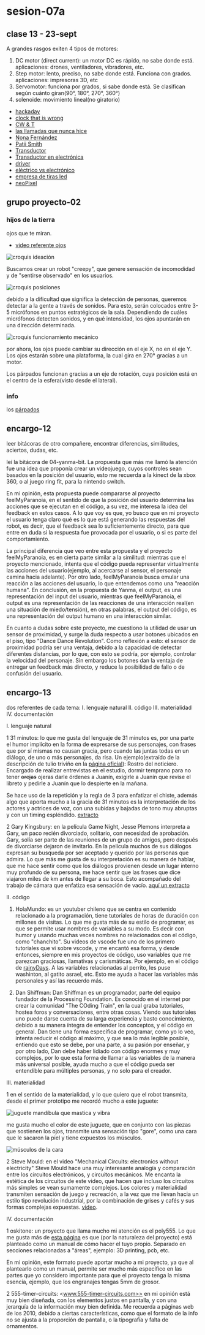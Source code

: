 # sesion-07a

## clase 13 - 23-sept

A grandes rasgos exiten 4 tipos de motores:

1. DC motor (direct current): un motor DC es rápido, no sabe donde está.
aplicaciones: drones, ventiladores, vibradores, etc.
2. Step motor: lento, preciso, no sabe donde está. Funciona con grados.
aplicaciones: impresoras 3D, etc
3. Servomotor: funciona por grados, si sabe donde está. Se clasifican según cuánto giran(90°, 180°, 270°, 360°)
4. solenoide: movimiento lineal(no giratorio)

- [hackaday](https://hackaday.com)
- [clock that is wrong](https://github.com/dupontgu/clock_that_is_wrong)
- [CW & T](https://cwandt.com)
- [las llamadas que nunca hice](https://www.instagram.com/lasllamadasquenuncahice)
- [Nona Fernández](https://es.wikipedia.org/wiki/Nona_Fernández)
- [Patii Smith](https://es.wikipedia.org/wiki/Patti_Smith)
- [Transductor](https://es.wikipedia.org/wiki/Transducción)
- [Transductor en electrónica](https://es.wikipedia.org/wiki/Transductor)
- [driver](https://es.wikipedia.org/wiki/Controlador_de_dispositivo)
- [eléctrico vs electrónico](https://osakaelectronicsltda.com/blog/biblioteca/cual-es-la-diferencia-entre-un-aparato-electrico-y-electronico)
- [empresa de tiras led](https://www.demasled.cl/)
- [neoPixel](https://www.adafruit.com/category/168)

## grupo proyecto-02

### hijos de la tierra

ojos que te miran.

- [video referente ojos](https://www.youtube.com/watch?v=Ftt9e8xnKE4)

![croquis ideación](./imagenes/croquis01.jpg)

Buscamos crear un robot "creepy", que genere sensación de incomodidad y de "sentirse observado" en los usuarios.

![croquis posiciones](./imagenes/croquis02.jpg)

debido a la dificultad que significa la detección de personas, queremos detectar a la gente a través de sonidos. Para esto, serán colocados entre 3-5 micrófonos en puntos estratégicos de la sala. Dependiendo de cuáles micrófonos detecten sonidos, y en qué intensidad, los ojos apuntarán en una dirección determinada.

![croquis funcionamiento mecánico](./imagenes/croquis03.jpg)

por ahora, los ojos puede cambiar su dirección en el eje X, no en el eje Y. Los ojos estarán sobre una plataforma, la cual gira en 270° gracias a un motor.

Los párpados funcionan gracias a un eje de rotación, cuya posición está en el centro de la esfera(visto desde el lateral).

### info

los [párpados](https://es.wikipedia.org/wiki/Párpado)

## encargo-12

leer bitácoras de otro compañere, encontrar diferencias, similitudes, aciertos, dudas, etc.

leí la bitácora de 04-yanma-bit. La propuesta que más me llamó la atención fue una idea que proponía crear un videojuego, cuyos controles sean basados en la posición del usuario, esto me recuerda a la kinect de la xbox 360, o al juego ring fit, para la nintendo switch.

En mi opinión, esta propuesta puede compararse al proyecto feelMyParanoia, en el sentido de que la posición del usuario determina las acciones que se ejecutan en el código, a su vez, me interesa la idea del feedback en estos casos. A lo que voy es que, yo busco que en mi proyecto el usuario tenga claro qué es lo que está generando las respuestas del robot, es decir, que el feedback sea lo suficientemente directo, para que entre en duda si la respuesta fue provocada por el usuario, o si es parte del comportamiento.

La principal diferencia que veo entre esta propuesta y el proyecto feelMyParanoia, es en cierta parte similar a la similitud:
mientras que el proyecto mencionado, intenta que el código pueda representar virtualmente las acciones del usuario(ejemplo, al acercarse al sensor, el personaje camina hacia adelante). Por otro lado, feelMyParanoia busca emular una reacción a las acciones del usuario, lo que entendemos como una "reacción humana". En conclusión, en la propuesta de Yanma, el output, es una representación del input del usuario, mientras que feelMyParanoia, el output es una representación de las reacciones de una interacción real(en una situación de miedo/tensión), en otras palabras, el output del código, es una representación del output humano en una interacción similar.

En cuanto a dudas sobre este proyecto, me cuestiono la utilidad de usar un sensor de proximidad, y surge la duda respecto a usar botones ubicados en el piso, tipo "Dance Dance Revolution". Como reflexión a esto: el sensor de proximidad podría ser una ventaja, debido a la capacidad de detectar diferentes distancias, por lo que, con esto se podría, por ejemplo, controlar la velocidad del personaje. Sin embargo los botones dan la ventaja de entregar un feedback más directo, y reduce la posibilidad de fallo o de confusión del usuario.

## encargo-13

dos referentes de cada tema:
I. lenguaje natural
II. código
III. materialidad
IV. documentación

I. lenguaje natural

1 31 minutos: lo que me gusta del lenguaje de 31 minutos es, por una parte el humor implícito en la forma de expresarse de sus personajes, con frases que por sí mismas no causan gracia, pero cuando las juntas todas en un diálogo, de uno o más personajes, da risa. Un ejemplo(extraído de la descripción de tulio triviño en la [página oficial](https://www.31minutosoficial.cl)): Rostro del noticiero. Encargado de realizar entrevistas en el estudio, dormir temprano para no tener ~~orejas~~ ojeras darle órdenes a Juanín, exigirle a Juanín que revise el libreto y pedirle a Juanín que lo despierte en la mañana.

 Se hace uso de la repetición y la regla de 3 para enfatizar el chiste, además algo que aporta mucho a la gracia de 31 minutos es la interpretación de los actores y actrices de voz, con una subidas y bajadas de tono muy abruptas y con un timing espléndido. [extracto](https://youtube.com/shorts/R-izgPFMjkI?si=LBp6lst6EWe1dWlZ)

2 Gary Kingsbury: en la película Game Night, Jesse Plemons interpreta a Gary, un paco recién divorciado, solitario, con necesidad de aprobación. Gary, solía ser parte de las reuniones de un grupo de amigos, pero después de divorciarse dejaron de invitarlo. En la película muchos de sus diálogos expresan su busqueda por ser aceptado y querido por las personas que admira. Lo que más me gusta de su interpretación es su manera de hablar, que me hace sentir como que los diálogos provienen desde un lugar interno muy profundo de su persona, me hace sentir que las frases que dice viajaron miles de km antes de llegar a su boca. Esto acompañado del trabajo de cámara que enfatiza esa sensación de vacío. [aquí un extracto](https://youtu.be/bYM6tWIjr-I)

II. código

1. HolaMundo: es un youtuber chileno que se centra en contenido relacionado a la programación, tiene tutoriales de horas de duración con millones de visitas. Lo que me gusta más de su estilo de programar, es que se permite usar nombres de variables a su modo. Es decir con humor y usando muchas veces nombres no relacionados con el código, como "chanchito". Su videos de vscode fue uno de los primero tutoriales que vi sobre vscode, y me encantó esa forma, y desde entonces, siempre en mis proyectos de código, uso variables que me parezcan graciosas, llamativas y carismáticas. Por ejemplo, en el código de [rainyDays](https://editor.p5js.org/clifford1one/sketches/HkDAqxIUR). A las variables relacionadas al perrito, les puse washinton, al gatito asrael, etc. Esto me ayuda a hacer las variables más personales y así las recuerdo más.

2. Dan Shiffman: Dan Shiffman es un programador, parte del equipo fundador de la Processing Foundation. Es conocido en el internet por crear la comunidad "The COding Train", en la cual graba tutoriales, hostea foros y conversaciones, entre otras cosas. Viendo sus tutoriales uno puede darse cuenta de su larga experiencia y basto conocimiento, debido a su manera íntegra de entender los conceptos, y el código en general.
Dan tiene una forma específica de programar, como yo lo veo, intenta reducir el código al máximo, y que sea lo más legible posible, entiendo que esto se debe, por una parte, a su pasión por enseñar, y por otro lado, Dan debe haber lidiado con código enormes y muy complejos, por lo que esta forma de llamar a las variables de la manera más universal posible, ayuda mucho a que el código pueda ser entendible para múltiples personas, y no solo para el creador.

III. materialidad

1 en el sentido de la materialidad, y lo que quiero que el robot transmita, desde el primer prototipo me recordó mucho a este juguete:

![juguete mandíbula que mastica y vibra](./imagenes/mandibula.jpg)

me gusta mucho el color de este juguete, que en conjunto con las piezas que sostienen los ojos, transmite una sensación tipo "gore", como una cara que le sacaron la piel y tiene expuestos los músculos.

![músculos de la cara](./imagenes/cara.png)

2 Steve Mould: en el video "Mechanical Circuits: electronics without electricity" Steve Mould hace una muy interesante analogía y comparación entre los circuitos electrónicos, y circuitos mecánicos. Me encanta la estética de los circuitos de este video, que hacen que incluso los circuitos más simples se vean sumamente complejos. Los colores y materialidad transmiten sensación de juego y recreación, a la vez que me llevan hacia un estilo tipo revolución industrial, por la combinación de grises y cafés y sus formas complejas expuestas. [video](https://youtu.be/QrkiJZKJfpY?si=iDvwOo3Nw-WRXFPB).

IV. documentación

1 oskitone: un proyecto que llama mucho mi atención es el poly555. Lo que me gusta más de [esta página](https://oskitone.github.io/poly555) es que (por la naturaleza del proyecto) está planteado como un manual de cómo hacer el tuyo propio. Separado en secciones relacionadas a "áreas", ejemplo: 3D printing, pcb, etc.

En mi opinión, este formato puede aportar mucho a mi proyecto, ya que al plantearlo como un manual, permite ser mucho más específico en las partes que yo considero importante para que el proyecto tenga la misma esencia, ejemplo, que los engranajes tengas 5mm de grosor.

2 555-timer-circuits: <www.555-timer-circuits.com>> en mi opinión está muy bien diseñada, con los elementos justos en pantalla, y con una jerarquía de la información muy bien definida. Me recuerda a páginas web de los 2010, debido a ciertas características, como que el formato de la info no se ajusta a la proporción de pantalla, o la tipografía y falta de ornamentos.
